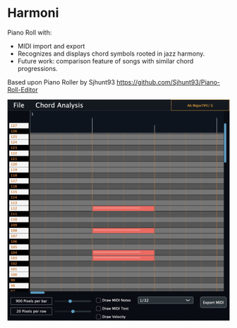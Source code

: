 # Harmoni
Piano Roll with: 
- MIDI import and export
- Recognizes and displays chord symbols rooted in jazz harmony. 
- Future work: comparison feature of songs with similar chord progressions. 

Based upon Piano Roller by Sjhunt93 https://github.com/Sjhunt93/Piano-Roll-Editor

![alt text](Harmoni.jpg)
